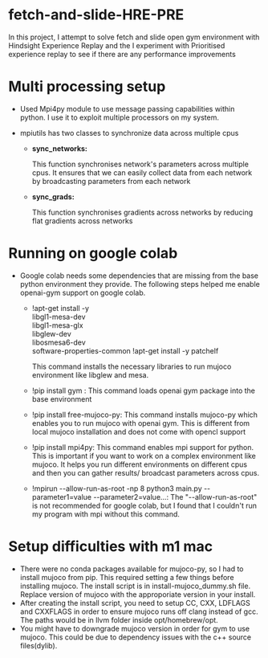 # fetch-and-slide-HRE-PRE
In this project, I attempt to solve fetch and slide open gym environment with Hindsight Experience Replay and the I experiment with Prioritised experience replay to see if there are any performance improvements

# Multi processing setup
- Used Mpi4py module to use message passing capabilities within python. I use it to exploit multiple processors on my system.
- mpiutils has two classes to synchronize data across multiple cpus

    - **sync_networks:**

        This function synchronises network's parameters across multiple cpus. It ensures that we can easily collect data from each network by broadcasting parameters from each network

    - **sync_grads:**

        This function synchronises gradients across networks by reducing flat gradients across networks

# Running on google colab
- Google colab needs some dependencies that are missing from the base python environment they provide. The following steps helped me enable openai-gym support on google colab.
    - !apt-get install -y \
        libgl1-mesa-dev \
        libgl1-mesa-glx \
        libglew-dev \
        libosmesa6-dev \
        software-properties-common
        !apt-get install -y patchelf
    
        This command installs the necessary libraries to run mujoco environment like libglew and mesa.

    - !pip install gym : This command loads openai gym package into the base environment
    - !pip install free-mujoco-py: This command installs mujoco-py which enables you to run mujoco with openai gym. This is different from local mujoco installation and does not come with opencl support
    - !pip install mpi4py: This command enables mpi support for python. This is important if you want to work on a complex environment like mujoco. It helps you run different environments on different cpus and then you can gather results/ broadcast parameters across cpus.
    - !mpirun --allow-run-as-root -np 8 python3 main.py --parameter1=value --parameter2=value...: The "--allow-run-as-root" is not recommended for google colab, but I found that I couldn't run my program with mpi without this command.


# Setup difficulties with m1 mac
- There were no conda packages available for mujoco-py, so I had to install mujoco from pip. This required setting a few things before installing mujoco. The install script is in install-mujoco_dummy.sh file. Replace version of mujoco with the approporiate version in your install.
- After creating the install script, you need to setup CC, CXX, LDFLAGS and CXXFLAGS in order to ensure mujoco runs off clang instead of gcc. The paths would be in llvm folder inside opt/homebrew/opt.
- You might have to downgrade mujoco version in order for gym to use mujoco. This could be due to dependency issues with the c++ source files(dylib).